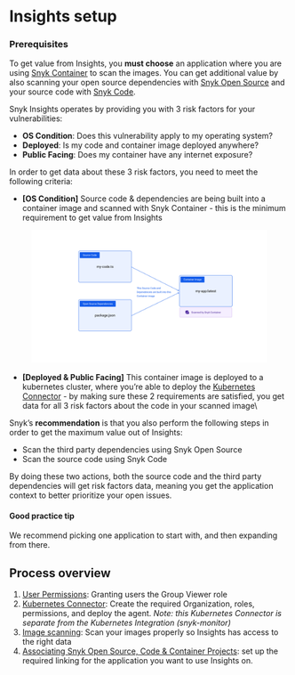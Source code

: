 # Insights setup

### Prerequisites

To get value from Insights, you **must choose** an application where you are using [Snyk Container](../../../scan-containers/) to scan the images. You can get additional value by also scanning your open source dependencies with [Snyk Open Source](../../../scan-application-code/snyk-open-source/) and your source code with [Snyk Code](../../../scan-application-code/snyk-code/).

Snyk Insights operates by providing you with 3 risk factors for your vulnerabilities:&#x20;

* **OS Condition**: Does this vulnerability apply to my operating system?
* **Deployed**: Is my code and container image deployed anywhere?
* **Public Facing**: Does my container have any internet exposure?

In order to get data about these 3 risk factors, you need to meet the following criteria:

* **\[OS Condition]** Source code & dependencies are being built into a container image and scanned with Snyk Container - this is the minimum requirement to get value from Insights

<figure><img src="../../../.gitbook/assets/Example OS condition.png" alt=""><figcaption></figcaption></figure>

* **\[Deployed & Public Facing]** This container image is deployed to a kubernetes cluster, where you’re able to deploy the [Kubernetes Connector](insights-setup-kubernetes-connector.md) - by making sure these 2 requirements are satisfied, you get data for all 3 risk factors about the code in your scanned image\


Snyk’s **recommendation** is that you also perform the following steps in order to get the maximum value out of Insights:

* Scan the third party dependencies using Snyk Open Source
* Scan the source code using Snyk Code&#x20;

By doing these two actions, both the source code and the third party dependencies will get risk factors data, meaning you get the application context to better prioritize your open issues.

#### Good practice tip

We recommend picking one application to start with, and then expanding from there.&#x20;

## Process overview

1. [User Permissions](insights-setup-user-permissions.md): Granting users the Group Viewer role
2. [Kubernetes Connector](insights-setup-kubernetes-connector.md): Create the required Organization, roles, permissions, and deploy the agent. _Note: this Kubernetes Connector is separate from the Kubernetes Integration (snyk-monitor)_
3. [Image scanning](broken-reference): Scan your images properly so Insights has access to the right data
4. [Associating Snyk Open Source, Code & Container Projects](insights-setup-associating-snyk-open-source-code-and-container-projects.md): set up the required linking for the application you want to use Insights on.



